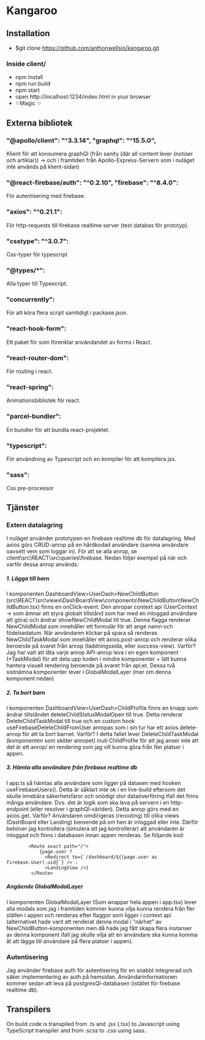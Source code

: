 # Kangaroo
## Installation

- $git clone https://github.com/anthonwellsjo/kangaroo.git
### Inside client/
- npm install
- npm run build
- npm start
- open http://localhost:1234/index.html in your browser
- ✨Magic ✨

## Externa bibliotek

### "@apollo/client": "^3.3.14", "graphql": "^15.5.0",
Klient för att konsumera graphQl (från sanity (där all content lever (notiser och artiklar)) -> och i framtiden från Apollo-Express-Servern som i nuläget inte används på klient-sidan)
### "@react-firebase/auth": "^0.2.10", "firebase": "^8.4.0":
För autentisering med firebase.
### "axios": "^0.21.1":
För http-requests till firebase realtime server (test databas för prototyp).
### "csstype": "^3.0.7":
Css-typer för typescript
### "@types/*":
Alla typer till Typescript.
### "concurrently":
För att köra flera script samtidigt i packase.json.
### "react-hook-form":
Ett paket för som förenklar användandet av forms i React.
### "react-router-dom":
För routing i react.
### "react-spring": 
Animationsbibliotek för react.
### "parcel-bundler":
En bundler för att bundla react-projektet.
### "typescript":
För användning av Typescript och en kompiler för att kompilera jsx.
### "sass":
Css pre-processor
    
## Tjänster
### Extern datalagring
I nuläget använder prototypen en firebase realtime db för datalagring. Med axios görs CRUD-anrop på en hårdkodad användare (samma användare oavsett vem som loggar in). För att se alla anrop, se client\src\REACT\src\queries\firebase\. Nedan följer exempel på när och varför dessa anrop används:

##### 1. Lägga till barn
I komponenten DashboardView>UserDash>NewChildButton (src\REACT\src\views\DashBoardView\components\NewChildButton\NewChildButton.tsx) finns en onClick-event. Den anropar context api (UserContext -> som ämnar att styra globalt tillstånd som har med en inloggad användare att göra) och ändrar showNewChildModal till true. Denna flagga renderar NewChildModal som innehåller ett formulär för att ange namn och födelsedatum. När användaren klickar på spara så renderas NewChildTaskModal som  innehåller ett axios.post-anrop och renderar olika beroende på svaret från anrop (laddningssida, eller success-view). 
Varför? Jag har valt att låta varje anrop API-anrop leva i en egen komponent (*TaskModal) för att dela upp koden i mindre komponenter + lätt kunna hantera visuell rendering beroende på svaret från api:et.
Dessa två sistnämna komponenter lever i GlobalModalLayer (mer om denna komponent nedan)

##### 2. Ta bort barn
I komponenten DashboardView>UserDash>ChildProfile finns en knapp som ändrar tillståndet deleteChildStatusModalOpen till true. Detta renderar DeleteChildTaskModal till true och en custom hook useFirebaseDeleteChildFromUser anropas som i sin tur har ett axios.delete-anrop för att ta bort barnet. 
Varför? I detta fallet lever DeleteChildTaskModal (komponenten som sköter anropet) inuti ChildProfile för att jag anser inte att det är ett anrop/ en rendering som jag vill kunna göra från fler platser i appen.

##### 3. Hämta alla användare från firebase realtime db
I app.ts så hämtas alla användare som ligger på datasen med hooken useFirebaseUsers().  Detta är såklart inte ok i en live-build eftersom det skulle innebära säkerhetsfaror och onödigt stor dataöverföring ifall det finns många användare. Dvs. det är logik som ska leva på servern i en http-endpoint (eller resolver i graphQl-världen). Detta anrop görs med en axios.get. 
Varför? Användaren omdirigeras (rerouting) till olika views (DashBoard eller Landing) beroende på om hen är inloggad eller inte. Därför behöver jag kontrollera (simulera att jag kontrollerar) att användaren är inloggad och finns i databasen innan appen renderas. Se följande kod:
``` 
        <Route exact path="/">
            {page.user ?
              <Redirect to={`/dashboard/${(page.user as firebase.User).uid}`} /> :
              <LandingView />}
         </Route>
```

##### Angående GlobalModalLayer
I komponenten GlobalModalLayer (Som wrappar hela appen i app.tsx) lever alla modals som jag i framtiden kommer kunna vilja kunna rendera från fler ställen i appen och renderas efter flaggor som ligger i context api (alternativet hade varit att renderat denna modal i "närhet" av NewChildButton-komponenten men då hade jag fått skapa flera instanser av denna komponent ifall jag skulle vilja att en användare ska kunna komma åt att lägga till användare på flera platser i appen).



### Autentisering
Jag använder firebase auth för autentisering för en snabbt integrerad och säker implementering av auth på hemsidan. Användarinformationen kommer sedan att leva på postgresQl-databasen (istället för firebase realtime db).


## Transpilers
On build code is transpiled from .ts and .jsx (.tsx) to Javascript using TypeScript transpiler
and from .scss to .css using sass.
